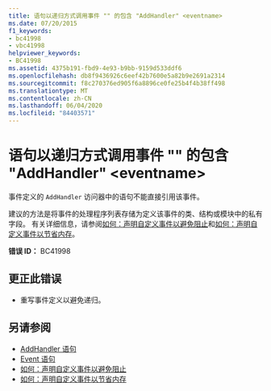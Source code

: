 ```yaml
---
title: 语句以递归方式调用事件 "" 的包含 "AddHandler" <eventname>
ms.date: 07/20/2015
f1_keywords:
- bc41998
- vbc41998
helpviewer_keywords:
- BC41998
ms.assetid: 4375b191-fbd9-4e93-b9bb-9159d533ddf6
ms.openlocfilehash: db8f9436926c6eef42b7600e5a82b9e2691a2314
ms.sourcegitcommit: f8c270376ed905f6a8896ce0fe25b4f4b38ff498
ms.translationtype: MT
ms.contentlocale: zh-CN
ms.lasthandoff: 06/04/2020
ms.locfileid: "84403571"
---
```

# <a name="statement-recursively-calls-the-containing-addhandler-for-event-eventname"></a>语句以递归方式调用事件 "" 的包含 "AddHandler" \<eventname>
事件定义的 `AddHandler` 访问器中的语句不能直接引用该事件。  
  
 建议的方法是将事件的处理程序列表存储为定义该事件的类、结构或模块中的私有字段。 有关详细信息，请参阅[如何：声明自定义事件以避免阻止](../programming-guide/language-features/events/how-to-declare-custom-events-to-avoid-blocking.md)和[如何：声明自定义事件以节省内存](../programming-guide/language-features/events/how-to-declare-custom-events-to-conserve-memory.md)。  
  
 **错误 ID：** BC41998  
  
## <a name="to-correct-this-error"></a>更正此错误  
  
- 重写事件定义以避免递归。  
  
## <a name="see-also"></a>另请参阅

- [AddHandler 语句](../language-reference/statements/addhandler-statement.md)
- [Event 语句](../language-reference/statements/event-statement.md)
- [如何：声明自定义事件以避免阻止](../programming-guide/language-features/events/how-to-declare-custom-events-to-avoid-blocking.md)
- [如何：声明自定义事件以节省内存](../programming-guide/language-features/events/how-to-declare-custom-events-to-conserve-memory.md)
